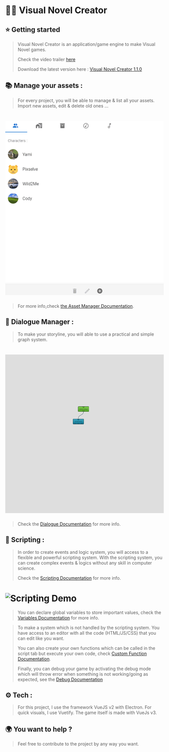 # 🎨🧱 Visual Novel Creator 

## ⭐ Getting started

>Visual Novel Creator is an application/game engine to make Visual Novel games.
> 
>Check the video trailer [here](https://www.youtube.com/watch?v=NloEgHyuQWg)
> 
> Download the latest version here : [Visual Novel Creator 1.1.0](https://github.com/yami2200/visualnovelcreator/releases/tag/v1.1.0)

## 📚 Manage your assets :
>For every project, you will be able to manage & list all your assets. Import new assets, edit & delete old ones ...

# ![Dialogue Manager Demo](README/AssetManagerDemo.gif)

> For more info,check [the Asset Manager Documentation](https://github.com/yami2200/visualnovelmaker/blob/master/DOC/doc_AssetManager.md).

## 📢 Dialogue Manager :
>To make your storyline, you will able to use a practical and simple graph system.

# ![Dialogue Manager Demo](README/DialogueManagerDemov4.gif)

> Check the [Dialogue Documentation](https://github.com/yami2200/visualnovelmaker/blob/master/DOC/doc_Dialogues.md) for more info.

## 🧱 Scripting :
>In order to create events and logic system, you will access to a flexible and powerful scripting system. With the scripting system, you can create complex events & logics without any skill in computer science.
> 
> Check the [Scripting Documentation](https://github.com/yami2200/visualnovelmaker/blob/master/DOC/doc_Scripting.md) for more info.

# ![Scripting Demo](README/ScriptingDemo.gif)

> You can declare global variables to store important values, check the [Variables Documentation](https://github.com/yami2200/visualnovelmaker/blob/master/DOC/doc_Variables.md) for more info.

>To make a system which is not handled by the scripting system. You have access to an editor with all the code (HTML/JS/CSS) that you can edit like you want.
> 
> You can also create your own functions which can be called in the script tab but execute your own code, check [Custom Function Documentation](https://github.com/yami2200/visualnovelmaker/blob/master/DOC/doc_CustomFunctions.md).
> 
> Finally, you can debug your game by activating the debug mode which will throw error when something is not working/going as expected, see the [Debug Documentation](https://github.com/yami2200/visualnovelmaker/blob/master/DOC/doc_Debug.md)

## ⚙ Tech :

>For this project, I use the framework VueJS v2 with Electron. For quick visuals, I use Vuetify.
The game itself is made with VueJs v3.

## 🌍 You want to help ?

>Feel free to contribute to the project by any way you want.
